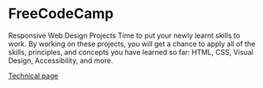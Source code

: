 # FreeCodeCamp
Responsive Web Design Projects
Time to put your newly learnt skills to work. By working on these projects, you will get a chance to apply all of the skills, principles, and concepts you have learned so far: HTML, CSS, Visual Design, Accessibility, and more.


[Technical page](http://product-technical-page.surge.sh/)
